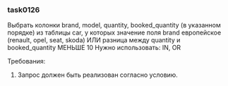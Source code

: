 
### task0126

Выбрать колонки brand, model, quantity, booked_quantity (в указанном порядке) из таблицы car, у которых значение поля brand европейское (renault, opel, seat, skoda)
ИЛИ разница между quantity и booked_quantity МЕНЬШЕ 10
Нужно использовать: IN, OR


Требования:
1.	Запрос должен быть реализован согласно условию.


